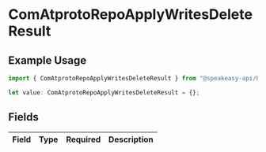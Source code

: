 # ComAtprotoRepoApplyWritesDeleteResult

## Example Usage

```typescript
import { ComAtprotoRepoApplyWritesDeleteResult } from "@speakeasy-api/bluesky/models/components";

let value: ComAtprotoRepoApplyWritesDeleteResult = {};
```

## Fields

| Field       | Type        | Required    | Description |
| ----------- | ----------- | ----------- | ----------- |